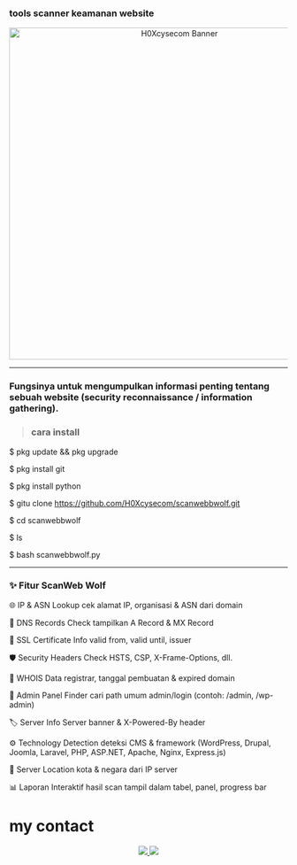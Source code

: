 ### tools scanner keamanan website 

<p align="center">
  <img src="https://f.top4top.io/p_3548uxbn50.jpg" alt="H0Xcysecom Banner" width="600"/>
</p>

---

### Fungsinya untuk mengumpulkan informasi penting tentang sebuah website (security reconnaissance / information gathering).

> ### cara install

$ pkg update && pkg upgrade 

$ pkg install git

$ pkg install python

$ gitu clone https://github.com/H0Xcysecom/scanwebbwolf.git

$ cd scanwebbwolf

$ ls 

$ bash scanwebbwolf.py

---

### ✨ Fitur ScanWeb Wolf

🌐 IP & ASN Lookup  cek alamat IP, organisasi & ASN dari domain

📡 DNS Records Check  tampilkan A Record & MX Record

🔐 SSL Certificate Info  valid from, valid until, issuer

🛡️ Security Headers Check  HSTS, CSP, X-Frame-Options, dll.

📑 WHOIS Data  registrar, tanggal pembuatan & expired domain

🚪 Admin Panel Finder  cari path umum admin/login (contoh: /admin, /wp-admin)

🏷️ Server Info  Server banner & X-Powered-By header

⚙️ Technology Detection  deteksi CMS & framework (WordPress, Drupal, Joomla, Laravel, PHP, ASP.NET, Apache, Nginx, Express.js)

📍 Server Location  kota & negara dari IP server

📊 Laporan Interaktif  hasil scan tampil dalam tabel, panel, progress bar


# my contact
<p align="center">
  <a href="https://t.me/ownFrostWolf">
    <img src="https://img.shields.io/badge/Telegram-000000?style=for-the-badge&logo=telegram&logoColor=white" />
  </a>
  <a href="https://www.tiktok.com/@latest_news_team.markasv?_t=ZS-8zmyWM7yZBB&_r=1">
    <img src="https://img.shields.io/badge/TikTok-000000?style=for-the-badge&logo=tiktok&logoColor=white" />
  </a>
</p>

